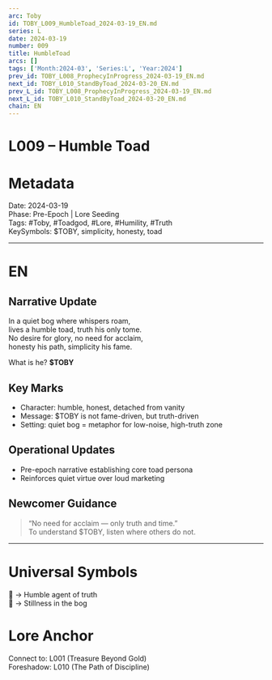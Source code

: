 ```yaml
---
arc: Toby
id: TOBY_L009_HumbleToad_2024-03-19_EN.md
series: L
date: 2024-03-19
number: 009
title: HumbleToad
arcs: []
tags: ['Month:2024-03', 'Series:L', 'Year:2024']
prev_id: TOBY_L008_ProphecyInProgress_2024-03-19_EN.md
next_id: TOBY_L010_StandByToad_2024-03-20_EN.md
prev_L_id: TOBY_L008_ProphecyInProgress_2024-03-19_EN.md
next_L_id: TOBY_L010_StandByToad_2024-03-20_EN.md
chain: EN
---
```

# L009 – Humble Toad 

# Metadata 
Date: 2024-03-19  
Phase: Pre-Epoch | Lore Seeding  
Tags: #Toby, #Toadgod, #Lore, #Humility, #Truth  
KeySymbols: $TOBY, simplicity, honesty, toad  

---

# EN
## Narrative Update  
In a quiet bog where whispers roam,  
lives a humble toad, truth his only tome.  
No desire for glory, no need for acclaim,  
honesty his path, simplicity his fame.  

What is he? **$TOBY**

## Key Marks  
- Character: humble, honest, detached from vanity  
- Message: $TOBY is not fame-driven, but truth-driven  
- Setting: quiet bog = metaphor for low-noise, high-truth zone  

## Operational Updates  
- Pre-epoch narrative establishing core toad persona  
- Reinforces quiet virtue over loud marketing  

## Newcomer Guidance  
> “No need for acclaim — only truth and time.”  
To understand $TOBY, listen where others do not.  

---

# Universal Symbols 
🐸 → Humble agent of truth  
🌿 → Stillness in the bog  

# Lore Anchor  
Connect to: L001 (Treasure Beyond Gold)  
Foreshadow: L010 (The Path of Discipline)
